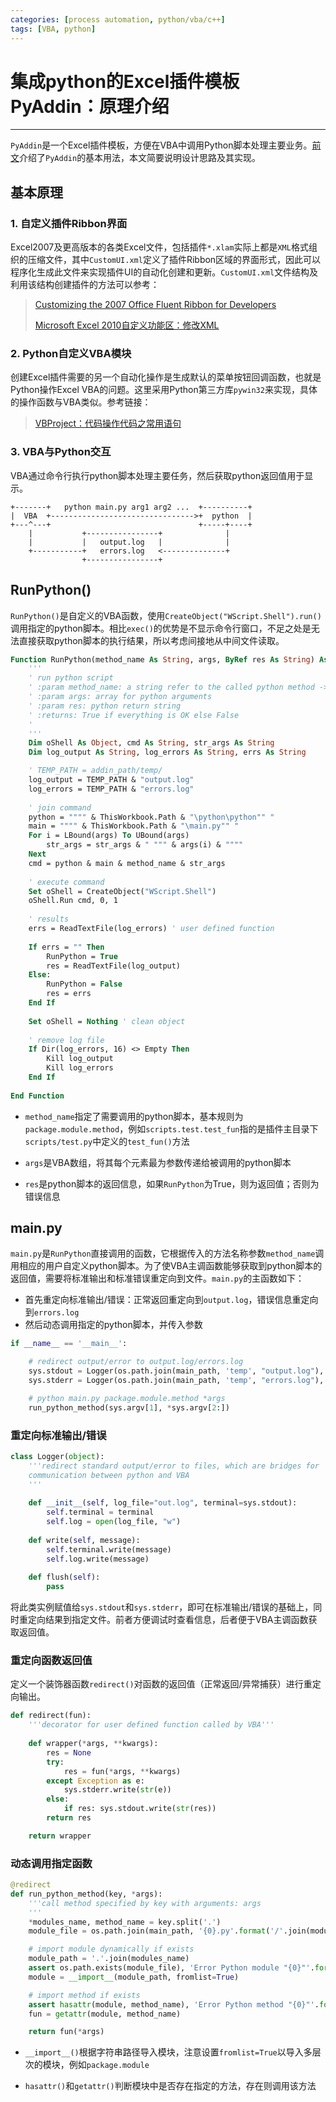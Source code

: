 ```yaml
---
categories: [process automation, python/vba/c++]
tags: [VBA, python]
---
```


# 集成python的Excel插件模板PyAddin：原理介绍



---

`PyAddin`是一个Excel插件模板，方便在VBA中调用Python脚本处理主要业务。[前文](2019-01-28-集成python的Excel插件模板PyAddin：使用说明.md)介绍了`PyAddin`的基本用法，本文简要说明设计思路及其实现。

## 基本原理

### 1. 自定义插件Ribbon界面

Excel2007及更高版本的各类Excel文件，包括插件`*.xlam`实际上都是`XML`格式组织的压缩文件，其中`CustomUI.xml`定义了插件Ribbon区域的界面形式，因此可以程序化生成此文件来实现插件UI的自动化创建和更新。`CustomUI.xml`文件结构及利用该结构创建插件的方法可以参考：

> [Customizing the 2007 Office Fluent Ribbon for Developers](https://docs.microsoft.com/en-us/previous-versions/office/developer/office-2007/aa338202(v%3doffice.12))
>
> [Microsoft Excel 2010自定义功能区：修改XML](2017-07-24-Microsoft-Excel-2010自定义功能区：修改XML.md)

### 2. Python自定义VBA模块

创建Excel插件需要的另一个自动化操作是生成默认的菜单按钮回调函数，也就是Python操作Excel VBA的问题。这里采用Python第三方库`pywin32`来实现，具体的操作函数与VBA类似。参考链接：

> [VBProject：代码操作代码之常用语句](https://blog.csdn.net/fenghome/article/details/10373393)


### 3. VBA与Python交互

VBA通过命令行执行python脚本处理主要任务，然后获取python返回值用于显示。

```
+-------+   python main.py arg1 arg2 ...  +----------+
|  VBA  +-------------------------------->+  python  |
+---^---+                                 +-----+----+
    |           +----------------+              |
    |           |   output.log   |              |
    +-----------+   errors.log   <--------------+
                +----------------+
```


## RunPython()

`RunPython()`是自定义的VBA函数，使用`CreateObject("WScript.Shell").run()`调用指定的python脚本。相比`exec()`的优势是不显示命令行窗口，不足之处是无法直接获取python脚本的执行结果，所以考虑间接地从中间文件读取。


```vb
Function RunPython(method_name As String, args, ByRef res As String) As Boolean
    '''
    ' run python script
    ' :param method_name: a string refer to the called python method -> package.module.method
    ' :param args: array for python arguments
    ' :param res: python return string
    ' :returns: True if everything is OK else False
    '
    '''
    Dim oShell As Object, cmd As String, str_args As String
    Dim log_output As String, log_errors As String, errs As String

    ' TEMP_PATH = addin_path/temp/    
    log_output = TEMP_PATH & "output.log"
    log_errors = TEMP_PATH & "errors.log"
    
    ' join command
    python = """" & ThisWorkbook.Path & "\python\python"" "
    main = """" & ThisWorkbook.Path & "\main.py"" "
    For i = LBound(args) To UBound(args)
        str_args = str_args & " """ & args(i) & """"
    Next
    cmd = python & main & method_name & str_args
    
    ' execute command
    Set oShell = CreateObject("WScript.Shell")
    oShell.Run cmd, 0, 1
    
    ' results
    errs = ReadTextFile(log_errors) ' user defined function
    
    If errs = "" Then
        RunPython = True
        res = ReadTextFile(log_output)
    Else:
        RunPython = False
        res = errs
    End If
    
    Set oShell = Nothing ' clean object
    
    ' remove log file
    If Dir(log_errors, 16) <> Empty Then
        Kill log_output
        Kill log_errors
    End If
    
End Function
```

- `method_name`指定了需要调用的python脚本，基本规则为`package.module.method`，例如`scripts.test.test_fun`指的是插件主目录下`scripts/test.py`中定义的`test_fun()`方法

- `args`是VBA数组，将其每个元素最为参数传递给被调用的python脚本

- `res`是python脚本的返回信息，如果`RunPython`为True，则为返回值；否则为错误信息



## main.py

`main.py`是`RunPython`直接调用的函数，它根据传入的方法名称参数`method_name`调用相应的用户自定义python脚本。为了使VBA主调函数能够获取到python脚本的返回值，需要将标准输出和标准错误重定向到文件。`main.py`的主函数如下： 

- 首先重定向标准输出/错误：正常返回重定向到`output.log`，错误信息重定向到`errors.log`
- 然后动态调用指定的python脚本，并传入参数

```python
if __name__ == '__main__':

	# redirect output/error to output.log/errors.log
	sys.stdout = Logger(os.path.join(main_path, 'temp', "output.log"), sys.stdout)
	sys.stderr = Logger(os.path.join(main_path, 'temp', "errors.log"), sys.stderr)

	# python main.py package.module.method *args
	run_python_method(sys.argv[1], *sys.argv[2:])
```

### 重定向标准输出/错误

```python
class Logger(object):
    '''redirect standard output/error to files, which are bridges for
    communication between python and VBA
    '''
     
    def __init__(self, log_file="out.log", terminal=sys.stdout):
        self.terminal = terminal
        self.log = open(log_file, "w")
 
    def write(self, message):
        self.terminal.write(message)
        self.log.write(message)
 
    def flush(self):
        pass
```

将此类实例赋值给`sys.stdout`和`sys.stderr`，即可在标准输出/错误的基础上，同时重定向结果到指定文件。前者方便调试时查看信息，后者便于VBA主调函数获取返回值。

### 重定向函数返回值

定义一个装饰器函数`redirect()`对函数的返回值（正常返回/异常捕获）进行重定向输出。

```python
def redirect(fun):
    '''decorator for user defined function called by VBA'''
    
    def wrapper(*args, **kwargs):
        res = None
        try:
            res = fun(*args, **kwargs)
        except Exception as e:
            sys.stderr.write(str(e))
        else:
            if res: sys.stdout.write(str(res))
        return res

    return wrapper
```

### 动态调用指定函数

```python
@redirect
def run_python_method(key, *args):
	'''call method specified by key with arguments: args
	'''
	*modules_name, method_name = key.split('.')
	module_file = os.path.join(main_path, '{0}.py'.format('/'.join(modules_name)))

	# import module dynamically if exists
	module_path = '.'.join(modules_name)
	assert os.path.exists(module_file), 'Error Python module "{0}"'.format(module_path)
	module = __import__(module_path, fromlist=True)

	# import method if exists
	assert hasattr(module, method_name), 'Error Python method "{0}"'.format(method_name)
	fun = getattr(module, method_name)

	return fun(*args)
```

- `__import__()`根据字符串路径导入模块，注意设置`fromlist=True`以导入多层次的模块，例如`package.module`

- `hasattr()`和`getattr()`判断模块中是否存在指定的方法，存在则调用该方法


